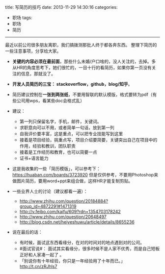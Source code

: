 title: 写简历的技巧
date: 2013-11-29 14:30:16
categories:
  - 职场
tags:
  - 职场
  - 简历
---

最近以前公司很多朋友离职，我们搞拨测那批人终于都各奔东西。
整理下简历的一些注意事项，分享给大家。

- **关键的内容必须在最前面**，那些什么未婚/户口啥的，没人关注的，去掉。多从HR的角度思考下，她们很忙的，一目十行的看简历，如果你第一页没有关注的信息，那就没了。
- **开发人员简历的三宝： stackoverflow，github，blog/知乎**。
- 简历建议控制在**一张到两张纸**，不要用智联的默认模版，格式要转为pdf（有些公司用wps，看某些doc会格式乱）
- 建议：
  + 第一列只保留名字，手机，邮件，关键词。
  + 求职意向可以不用，或者简单一句话，放到第一列
  + 自我评价要丰富，这是重点，可以把专业技能写到这里
  + 接着是项目经验，挑重点写，项目介绍要简要，关键突出自己在项目中的作用，经验和教训，团队职责
  + 接着是工作经历和教育，也可以简要一点
  + 证书+语言能力

- 这是我收集的一些「简历模版」，可以参考下： https://huaban.com/boards/3723920
  但是仅供参考，不要用Photoshop来做图片简历，要用word+ppt来组合做，这样HR才能复制剪贴。

- 一些业界人士的讨论（建议都看一遍）：
  + http://www.zhihu.com/question/20184884?group_id=4872291#1471319
  + http://v.feibo.com/kaifu/609?rdn=1354703178242
  + http://www.zhihu.com/question/20648497
  + http://blog.csdn.net/heiyeshuwu/article/details/8655236

- 说在最后的话：
  + 有时候，面试这东西看缘分，在对的时间对的地点遇到对的公司。
  + \#面试官说#： 面试其实看缘分，很多时候不是人家不优秀，而是自己短板正好和人家凑一起了 。
  + 「别说你有十年经验，你只是一年经验用了十年而已。」 http://t.cn/zRJhls7